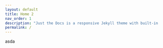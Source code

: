 ```yaml
---
layout: default
title: Home 2
nav_order: 1
description: "Just the Docs is a responsive Jekyll theme with built-in search that is easily customizable and hosted on GitHub Pages."
permalink: /
---
```


asda